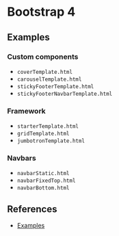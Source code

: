 # Bootstrap 4

## Examples
### Custom components
- `coverTemplate.html`
- `carouselTemplate.html`
- `stickyFooterTemplate.html`
- `stickyFooterNavbarTemplate.html`

### Framework
- `starterTemplate.html`
- `gridTemplate.html`
- `jumbotronTemplate.html`

### Navbars
- `navbarStatic.html`
- `navbarFixedTop.html`
- `navbarBottom.html`

## References
- [Examples](https://getbootstrap.com/docs/4.3/examples/)